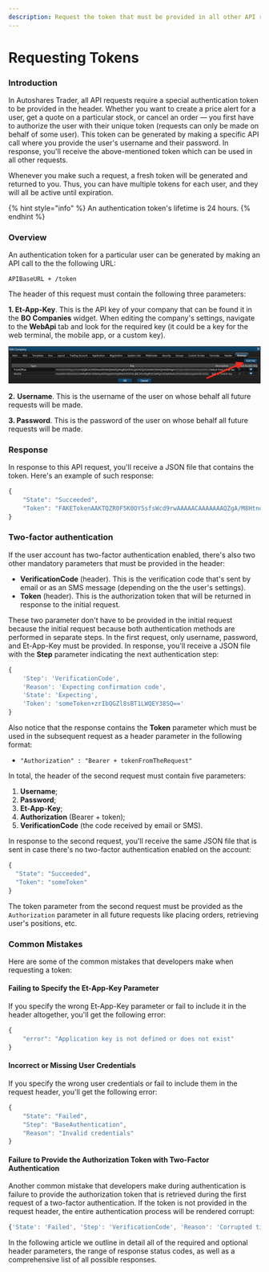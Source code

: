 ```yaml
---
description: Request the token that must be provided in all other API requests
---
```


# Requesting Tokens

### Introduction

In Autoshares Trader, all API requests require a special authentication token to be provided in the header. Whether you want to create a price alert for a user, get a quote on a particular stock, or cancel an order — you first have to authorize the user with their unique token \(requests can only be made on behalf of some user\). This token can be generated by making a specific API call where you provide the user's username and their password. In response, you'll receive the above-mentioned token which can be used in all other requests.

Whenever you make such a request, a fresh token will be generated and returned to you. Thus, you can have multiple tokens for each user, and they will all be active until expiration.

{% hint style="info" %}
An authentication token's lifetime is 24 hours. 
{% endhint %}

### Overview

An authentication token for a particular user can be generated by making an API call to the the following URL:

```text
APIBaseURL + /token
```

The header of this request must contain the following three parameters:

**1. Et-App-Key**. This is the API key of your company that can be found it in the **BO Companies** widget. When editing the company's settings, navigate to the **WebApi** tab and look for the required key \(it could be a key for the web terminal, the mobile app, or a custom key\). 

![](../../../../.gitbook/assets/image%20%281%29.png)

**2.** **Username**. This is the username of the user on whose behalf all future requests will be made.

**3. Password**. This is the password of the user on whose behalf all future requests will be made.

### Response

In response to this API request, you'll receive a JSON file that contains the token. Here's an example of such response:

```javascript
{
    "State": "Succeeded",
    "Token": "FAKETokenAAKTQZR0F5K0OY5sfsWcd9rwAAAAACAAAAAAAQZgA/M8HtnoEJR0UxEDagAAAAAOgAAAAAIAACAAAACApaOit8LbBxTVxJXceMgzvN+"
}
```

### Two-factor authentication

If the user account has two-factor authentication enabled, there's also two other mandatory parameters that must be provided in the header:

* **VerificationCode** \(header\). This is the verification code that's sent by email or as an SMS message \(depending on the the user's settings\).
* **Token** \(header\). This is the authorization token that will be returned in response to the initial request.

These two parameter don't have to be provided in the initial request because the initial request because both authentication methods are performed in separate steps. In the first request, only username, password, and Et-App-Key must be provided. In response, you'll receive a JSON file with the **Step** parameter indicating the next authentication step:

```javascript
{
    'Step': 'VerificationCode', 
    'Reason': 'Expecting confirmation code', 
    'State': 'Expecting', 
    'Token': 'someToken+zrIbQGZl8sBT1LWQEY38SQ=='
}
```

Also notice that the response contains the **Token** parameter which must be used in the subsequent request as a header parameter in the following format:

* `"Authorization" : "Bearer + tokenFromTheRequest"`

In total, the header of the second request must contain five parameters:

1. **Username**;
2. **Password**;
3. **Et-App-Key**;
4. **Authorization** \(Bearer + token\);
5. **VerificationCode** \(the code received by email or SMS\).

In response to the second request, you'll receive the same JSON file that is sent in case there's no two-factor authentication enabled on the account:

```javascript
{
  "State": "Succeeded",
  "Token": "someToken"
}
```

The token parameter from the second request must be provided as the `Authorization` parameter in all future requests like placing orders, retrieving user's positions, etc. 

### Common Mistakes

Here are some of the common mistakes that developers make when requesting a token:

#### Failing to Specify the Et-App-Key Parameter

If you specify the wrong Et-App-Key parameter or fail to include it in the header altogether, you'll get the following error:

```javascript
{
    "error": "Application key is not defined or does not exist"
}
```

#### Incorrect or Missing User Credentials

If you specify the wrong user credentials or fail to include them in the request header, you'll get the following error:

```javascript
{
    "State": "Failed",
    "Step": "BaseAuthentication",
    "Reason": "Invalid credentials"
}
```

#### Failure to Provide the Authorization Token with Two-Factor Authentication

Another common mistake that developers make during authentication is failure to provide the authorization token that is retrieved during the first request of a two-factor authentication. If the token is not provided in the request header, the entire authentication process will be rendered corrupt:

```javascript
{'State': 'Failed', 'Step': 'VerificationCode', 'Reason': 'Corrupted ticket'}
```

In the following article we outline in detail all of the required and optional header parameters, the range of response status codes, as well as a comprehensive list of all possible responses.

